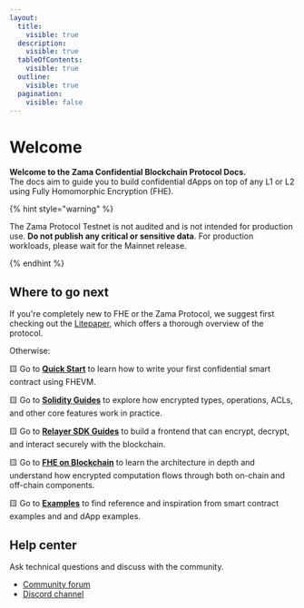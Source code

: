 ```yaml
---
layout:
  title:
    visible: true
  description:
    visible: true
  tableOfContents:
    visible: true
  outline:
    visible: true
  pagination:
    visible: false
---
```




# Welcome

**Welcome to the Zama Confidential Blockchain Protocol Docs.**\
The docs aim to guide you to build confidential dApps on top of any L1 or L2 using Fully Homomorphic Encryption (FHE).

{% hint style="warning" %}

The Zama Protocol Testnet is not audited and is not intended for production use. **Do not publish any critical or sensitive data**. For production workloads, please wait for the Mainnet release.

{% endhint %}

## Where to go next

If you're completely new to FHE or the Zama Protocol, we suggest first checking out the [Litepaper](https://docs.zama.ai/protocol/zama-protocol-litepaper), which offers a thorough overview of the protocol.

Otherwise:

🟨 Go to [**Quick Start**](https://docs.zama.ai/protocol/solidity-guides/getting-started/quick-start-tutorial) to learn how to write your first confidential smart contract using FHEVM.

🟨 Go to [**Solidity Guides**](https://docs.zama.ai/protocol/solidity-guides) to explore how encrypted types, operations, ACLs, and other core features work in practice.

🟨 Go to [**Relayer SDK Guides**](https://docs.zama.ai/protocol/relayer-sdk-guides) to build a frontend that can encrypt, decrypt, and interact securely with the blockchain.

🟨 Go to [**FHE on Blockchain**](architecture/overview.md) to learn the architecture in depth and understand how encrypted computation flows through both on-chain and off-chain components.

🟨 Go to [**Examples**](https://docs.zama.ai/protocol/examples) to find reference and inspiration from smart contract examples and and dApp examples.

## Help center

Ask technical questions and discuss with the community.

- [Community forum](https://community.zama.ai/c/fhevm/15)
- [Discord channel](https://discord.com/invite/fhe-org)
